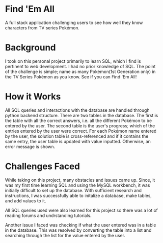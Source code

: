 # Find 'Em All
A full stack application challenging users to see how well they know characters from TV series Pokémon.

# Background
I took on this personal project primarily to learn SQL, which I find is pertinent to web development. I had no prior knowledge of SQL. The point of the challenge is simple; name as many Pokémon(1st Generation only) in the TV Series Pokémon as you know. See if you can Find 'Em All!

# How it Works
All SQL queries and interactions with the database are handled through python backend structure. There are two tables in the database. The first is the table with all the correct answers, i.e. all the different Pokémon to be entered by the user. The second table is the user's progress; which of the entries entered by the user were correct. For each Pokémon name entered by the user, the solution table is cross-referenced and if it contains the same entry, the user table is updated with value inputted. Otherwise, an error message is shown.

# Challenges Faced
While taking on this project, many obstacles and issues came up. Since, it was my first time learning SQL and using the MySQL workbench, it was initially difficult to set up the database. With sufficient research and instructions, I was successfully able to initalize a database, make tables, and add values to it.

All SQL queries used were also learned for this project so there was a lot of reading forums and undrstanding tutorials.

Another issue I faced was checking if what the user entered was in a table in the database. This was resolved by converting the table into a list and searching through the list for the value entered by the user.  
